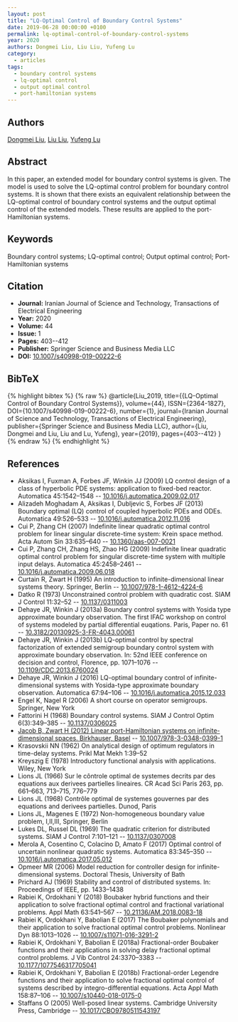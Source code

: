 ```yaml
---
layout: post
title: "LQ-Optimal Control of Boundary Control Systems"
date: 2019-06-28 00:00:00 +0100
permalink: lq-optimal-control-of-boundary-control-systems
year: 2020
authors: Dongmei Liu, Liu Liu, Yufeng Lu
category:
  - articles
tags:
  - boundary control systems
  - lq-optimal control
  - output optimal control
  - port-hamiltonian systems
---
```

 
## Authors
[Dongmei Liu](authors/dongmei_liu), [Liu Liu](authors/liu_liu), [Yufeng Lu](authors/yufeng_lu)
 
## Abstract
In this paper, an extended model for boundary control systems is given. The model is used to solve the LQ-optimal control problem for boundary control systems. It is shown that there exists an equivalent relationship between the LQ-optimal control of boundary control systems and the output optimal control of the extended models. These results are applied to the port-Hamiltonian systems.
 
## Keywords
Boundary control systems; LQ-optimal control; Output optimal control; Port-Hamiltonian systems
 
## Citation
- **Journal:** Iranian Journal of Science and Technology, Transactions of Electrical Engineering
- **Year:** 2020
- **Volume:** 44
- **Issue:** 1
- **Pages:** 403--412
- **Publisher:** Springer Science and Business Media LLC
- **DOI:** [10.1007/s40998-019-00222-6](https://doi.org/10.1007/s40998-019-00222-6)
 
## BibTeX
{% highlight bibtex %}
{% raw %}
@article{Liu_2019,
  title={{LQ-Optimal Control of Boundary Control Systems}},
  volume={44},
  ISSN={2364-1827},
  DOI={10.1007/s40998-019-00222-6},
  number={1},
  journal={Iranian Journal of Science and Technology, Transactions of Electrical Engineering},
  publisher={Springer Science and Business Media LLC},
  author={Liu, Dongmei and Liu, Liu and Lu, Yufeng},
  year={2019},
  pages={403--412}
}
{% endraw %}
{% endhighlight %}
 
## References
- Aksikas I, Fuxman A, Forbes JF, Winkin JJ (2009) LQ control design of a class of hyperbolic PDE systems: application to fixed-bed reactor. Automatica 45:1542–1548 -- [10.1016/j.automatica.2009.02.017](https://doi.org/10.1016/j.automatica.2009.02.017)
- Alizadeh Moghadam A, Aksikas I, Dubljevic S, Forbes JF (2013) Boundary optimal (LQ) control of coupled hyperbolic PDEs and ODEs. Automatica 49:526–533 -- [10.1016/j.automatica.2012.11.016](https://doi.org/10.1016/j.automatica.2012.11.016)
- Cui P, Zhang CH (2007) Indefinite linear quadratic optimal control problem for linear singular discrete-time system: Krein space method. Acta Autom Sin 33:635–640 -- [10.1360/aas-007-0021](https://doi.org/10.1360/aas-007-0021)
- Cui P, Zhang CH, Zhang HS, Zhao HG (2009) Indefinite linear quadratic optimal control problem for singular discrete-time system with multiple input delays. Automatica 45:2458–2461 -- [10.1016/j.automatica.2009.06.018](https://doi.org/10.1016/j.automatica.2009.06.018)
- Curtain R, Zwart H (1995) An introduction to infinite-dimensional linear systems theory. Springer, Berlin -- [10.1007/978-1-4612-4224-6](https://doi.org/10.1007/978-1-4612-4224-6)
- Datko R (1973) Unconstrained control problem with quadratic cost. SIAM J Control 11:32–52 -- [10.1137/0311003](https://doi.org/10.1137/0311003)
- Dehaye JR, Winkin J (2013a) Boundary control systems with Yosida type approximate boundary observation. The first IFAC workshop on control of systems modeled by partial differential euqations. Paris, Paper no. 61 -- [10.3182/20130925-3-FR-4043.00061](https://doi.org/10.3182/20130925-3-FR-4043.00061)
- Dehaye JR, Winkin J (2013b) LQ-optimal control by spectral factorization of extended semigroup boundary control system with approximate boundary observation. In: 52nd IEEE conference on decision and control, Florence, pp. 1071–1076 -- [10.1109/CDC.2013.6760024](https://doi.org/10.1109/CDC.2013.6760024)
- Dehaye JR, Winkin J (2016) LQ-optimal boundary control of infinite-dimensional systems with Yosida-type approximate boundary observation. Automatica 67:94–106 -- [10.1016/j.automatica.2015.12.033](https://doi.org/10.1016/j.automatica.2015.12.033)
- Engel K, Nagel R (2006) A short course on operator semigroups. Springer, New York
- Fattorini H (1968) Boundary control systems. SIAM J Control Optim 6(3):349–385 -- [10.1137/0306025](https://doi.org/10.1137/0306025)
- [Jacob B, Zwart H (2012) Linear port-Hamiltonian systems on infinite-dimensional spaces. Birkhauser, Basel](linear-port-hamiltonian-systems-on-infinite-dimensional-spaces) -- [10.1007/978-3-0348-0399-1](https://doi.org/10.1007/978-3-0348-0399-1)
- Krasovskii NN (1962) On analytical design of optimum regulators in time-delay systems. Prikl Mat Mekh 1:39–52
- Kreyszig E (1978) Introductory functional analysis with applications. Wiley, New York
- Lions JL (1966) Sur le côntrole optimal de systemes decrits par des equations aux derivees partielles lineaires. CR Acad Sci Paris 263, pp. 661–663, 713–715, 776–779
- Lions JL (1968) Contrôle optimal de systemes gouvernes par des equations and derivees partielles. Dunod, Paris
- Lions JL, Magenes E (1972) Non-homogeneous boundary value problem, I,II,III, Springer, Berlin
- Lukes DL, Russel DL (1969) The quadratic criterion for distributed systems. SIAM J Control 7:101–121 -- [10.1137/0307008](https://doi.org/10.1137/0307008)
- Merola A, Cosentino C, Colacino D, Amato F (2017) Optimal control of uncertain nonlinear quadratic systems. Automatica 83:345–350 -- [10.1016/j.automatica.2017.05.012](https://doi.org/10.1016/j.automatica.2017.05.012)
- Opmeer MR (2006) Model reduction for controller design for infinite-dimensional systems. Doctoral Thesis, University of Bath
- Prichard AJ (1969) Stability and control of distributed systems. In: Proceedings of IEEE, pp. 1433–1438
- Rabiei K, Ordokhani Y (2018) Boubaker hybrid functions and their application to solve fractional optimal control and fractional variational problems. Appl Math 63:541–567 -- [10.21136/AM.2018.0083-18](https://doi.org/10.21136/AM.2018.0083-18)
- Rabiei K, Ordokhani Y, Babolian E (2017) The Boubaker polynomials and their application to solve fractional optimal control problems. Nonlinear Dyn 88:1013–1026 -- [10.1007/s11071-016-3291-2](https://doi.org/10.1007/s11071-016-3291-2)
- Rabiei K, Ordokhani Y, Babolian E (2018a) Fractional-order Boubaker functions and their applications in solving delay fractional optimal control problems. J Vib Control 24:3370–3383 -- [10.1177/1077546317705041](https://doi.org/10.1177/1077546317705041)
- Rabiei K, Ordokhani Y, Babolian E (2018b) Fractional-order Legendre functions and their application to solve fractional optimal control of systems described by integro-differential equations. Acta Appl Math 158:87–106 -- [10.1007/s10440-018-0175-0](https://doi.org/10.1007/s10440-018-0175-0)
- Staffans O (2005) Well-posed linear systems. Cambridge University Press, Cambridge -- [10.1017/CBO9780511543197](https://doi.org/10.1017/CBO9780511543197)

